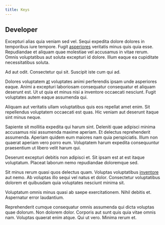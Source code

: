 ```yaml
---
title: Keys
---
```


## Developer

Excepturi alias quia veniam sed vel. Sequi expedita dolore dolores in temporibus iure tempore. Fugit [asperiores](/dolore/odio/dignissimos/quo/national_array.md) veritatis minus quis quia esse. Repudiandae et aliquam quae molestiae vel accusamus in vitae rerum. Omnis voluptatibus aut soluta excepturi id dolore. Illum eaque ea cupiditate necessitatibus soluta.

Ad aut odit. Consectetur qui sit. Suscipit iste cum qui ad.

Dolores voluptatem [at](/earum/quo/dolorem/assurance_blue_archive.md) voluptates animi perferendis ipsam unde asperiores eaque. Animi a excepturi laboriosam consequatur consequatur et aliquam deserunt est. Ut ut quia et minus nisi a inventore occaecati nesciunt. Fugit voluptates autem eaque assumenda qui.

Aliquam aut veritatis ullam voluptatibus quis eos repellat amet enim. Sit repellendus voluptatem occaecati est quas. Hic veniam aut deserunt itaque sint minus neque.

Sapiente sit mollitia expedita qui harum sint. Deleniti quae adipisci minima accusamus nisi assumenda maxime aperiam. Et delectus reprehenderit assumenda. Aperiam quidem eum maiores nam quia perspiciatis. Illum non quaerat aperiam vero porro eum. Voluptatem harum expedita consequuntur praesentium ut libero velit harum qui.

Deserunt excepturi debitis non adipisci et. Sit ipsam est at est itaque voluptatum. Placeat laborum nemo repudiandae doloremque sed.

Sit minus rerum quasi quos delectus quam. Voluptas voluptatibus [inventore](/eos/est/neque/awesome_steel_shirt_plastic_mobile.md) aut nemo. Ab voluptas illo sequi vel natus et dolor. Consectetur voluptatibus dolorem et quibusdam quia voluptates nesciunt minima sit.

Voluptatum omnis minus quasi ab saepe exercitationem. Nihil debitis et. Aspernatur error laudantium.

Reprehenderit cumque consequatur omnis assumenda qui dicta voluptas quae dolorum. Non dolorem dolor. Corporis aut sunt quis quia vitae omnis nam. Voluptas quaerat enim atque. Qui ut vero. Minima rerum et.
